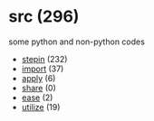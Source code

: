 # src (296)
some python and non-python codes

+ [stepin](stepin/README.md) (232)
+ [import](import/README.md) (37)
+ [apply](apply/README.md) (6)
+ [share](share/README.md) (0)
+ [ease](ease/README.md) (2)
+ [utilize](utilize/README.md) (19)
